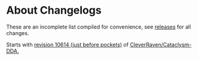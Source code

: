 # About Changelogs

These are an incomplete list compiled for convenience, see
[releases](https://github.com/cataclysmbnteam/Cataclysm-BN/releases) for all changes.

Starts with
[revision 10614 (just before pockets)](https://github.com/cataclysmbnteam/Cataclysm-BN/commit/8cea0fce70c87ea93c6fd4e409c68558e24ce42e)
of [CleverRaven/Cataclysm-DDA.](https://github.com/CleverRaven/Cataclysm-DDA)
